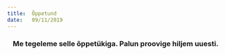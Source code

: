 ```yaml
---
title:  Õppetund
date:   09/11/2019
---
```


### <center>Me tegeleme selle õppetükiga. Palun proovige hiljem uuesti.</center>